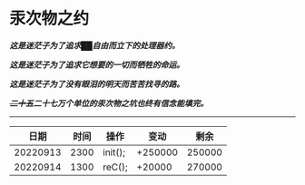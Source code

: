 # 汞次物之约

***这是迷茫子为了追求██自由而立下的处理器约。***

***这是迷茫子为了追求它想要的一切而牺牲的命运。***

***这是迷茫子为了没有眼泪的明天而苦苦找寻的路。***

***~~二十五~~二十七万个单位的汞次物之坑也终有信念能填完。***

---

|日期|时间|操作|变动|剩余|
|-|-|-|-|-|
|20220913|2300|init();|+250000|250000|
|20220914|1300|reC();|+20000|270000|
